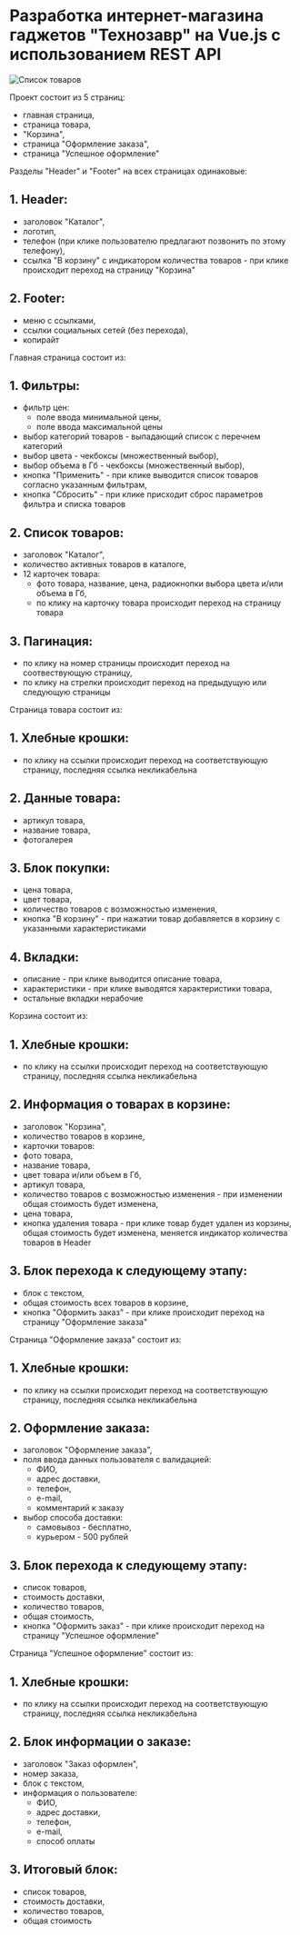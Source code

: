 # Разработка интернет-магазина гаджетов "Технозавр" на Vue.js с использованием REST API

![Список товаров](https://user-images.githubusercontent.com/106194295/208992706-30e2aded-bfec-44f1-8125-16579b163c50.jpg)

Проект состоит из 5 страниц: 
- главная страница,
- страница товара,
- "Корзина",
- страница "Оформление заказа",
- страница "Успешное оформление" 

Разделы "Header" и "Footer" на всех страницах одинаковые:

## 1. Header:
- заголовок "Каталог",
- логотип,
- телефон (при клике пользователю предлагают позвонить по этому телефону),
- ссылка "В корзину" с индикатором количества товаров - при клике происходит переход на страницу "Корзина"

## 2. Footer:
- меню с ссылками,
- ссылки социальных сетей (без перехода),
- копирайт

Главная страница состоит из:

## 1. Фильтры:
- фильтр цен:
  - поле ввода минимальной цены,
  - поле ввода максимальной цены
- выбор категорий товаров - выпадающий список с перечнем категорий
- выбор цвета - чекбоксы (множественный выбор),
- выбор объема в Гб - чекбоксы (множественный выбор),
- кнопка "Применить" - при клике выводится список товаров согласно указанным фильтрам,
- кнопка "Сбросить" - при клике присходит сброс параметров фильтра и списка товаров

## 2. Список товаров:
- заголовок "Каталог",
- количество активных товаров в каталоге,
- 12 карточек товара:
  - фото товара, название, цена, радиокнопки выбора цвета и/или объема в Гб,
  - по клику на карточку товара происходит переход на страницу товара

## 3. Пагинация:
- по клику на номер страницы происходит переход на соотвествующую страницу,
- по клику на стрелки происходит переход на предыдущую или следующую страницы

Страница товара состоит из:

## 1. Хлебные крошки:
- по клику на ссылки происходит переход на соответствующую страницу, последняя ссылка некликабельна

## 2. Данные товара:
- артикул товара,
- название товара,
- фотогалерея

## 3. Блок покупки:
- цена товара,
- цвет товара,
- количество товаров с возможностью изменения,
- кнопка "В корзину" - при нажатии товар добавляется в корзину с указанными характеристиками

## 4. Вкладки:
- описание - при клике выводится описание товара,
- характеристики - при клике выводятся характеристики товара,
- остальные вкладки нерабочие

Корзина состоит из:

## 1. Хлебные крошки:
- по клику на ссылки происходит переход на соответствующую страницу, последняя ссылка некликабельна

## 2. Информация о товарах в корзине:
- заголовок "Корзина",
- количество товаров в корзине,
- карточки товаров:
- фото товара,
- название товара,
- цвет товара и/или объем в Гб,
- артикул товара,
- количество товаров с возможностью изменения - при изменении общая стоимость будет изменена,
- цена товара,
- кнопка удаления товара - при клике товар будет удален из корзины, общая стоимость будет изменена, меняется индикатор количества товаров в Header

## 3. Блок перехода к следующему этапу:
- блок с текстом,
- общая стоимость всех товаров в корзине,
- кнопка "Оформить заказ" - при клике происходит переход на страницу "Оформление заказа"

Страница "Оформление заказа" состоит из:

## 1. Хлебные крошки:
- по клику на ссылки происходит переход на соответствующую страницу, последняя ссылка некликабельна

## 2. Оформление заказа:
- заголовок "Оформление заказа",
- поля ввода данных пользователя с валидацией:
  - ФИО,
  - адрес доставки,
  - телефон,
  - e-mail,
  - комментарий к заказу
- выбор способа доставки:
  - самовывоз - бесплатно,
  - курьером - 500 рублей

## 3. Блок перехода к следующему этапу:
- список товаров,
- стоимость доставки,
- количество товаров,
- общая стоимость,
- кнопка "Оформить заказ" - при клике происходит переход на страницу "Успешное оформление"

Страница "Успешное оформление" состоит из:

## 1. Хлебные крошки:
- по клику на ссылки происходит переход на соответствующую страницу, последняя ссылка некликабельна

## 2. Блок информации о заказе:
- заголовок "Заказ оформлен",
- номер заказа,
- блок с текстом,
- информация о пользователе:
  - ФИО,
  - адрес доставки,
  - телефон,
  - e-mail,
  - способ оплаты

## 3. Итоговый блок:
- список товаров,
- стоимость доставки,
- количество товаров,
- общая стоимость
